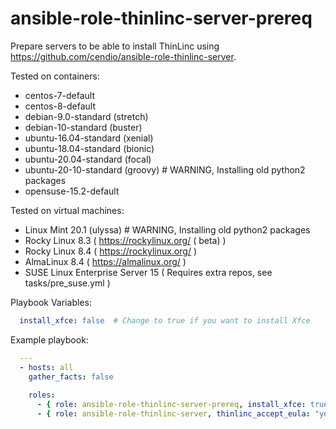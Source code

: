 # ansible-role-thinlinc-server-prereq
Prepare servers to be able to install ThinLinc using https://github.com/cendio/ansible-role-thinlinc-server.

Tested on containers:
 - centos-7-default
 - centos-8-default
 - debian-9.0-standard (stretch)
 - debian-10-standard (buster)
 - ubuntu-16.04-standard (xenial)
 - ubuntu-18.04-standard (bionic)
 - ubuntu-20.04-standard (focal)
 - ubuntu-20-10-standard (groovy) # WARNING, Installing old python2 packages
 - opensuse-15.2-default

Tested on virtual machines:
 - Linux Mint 20.1 (ulyssa) # WARNING, Installing old python2 packages
 - Rocky Linux 8.3 ( https://rockylinux.org/ ( beta) )
 - Rocky Linux 8.4 ( https://rockylinux.org/ )
 - AlmaLinux 8.4 ( https://almalinux.org/ )
 - SUSE Linux Enterprise Server 15 ( Requires extra repos, see tasks/pre_suse.yml )
 
Playbook Variables:
```yaml
  install_xfce: false  # Change to true if you want to install Xfce
```

Example playbook:

```yaml
  ---
  - hosts: all
    gather_facts: false
  
    roles:
      - { role: ansible-role-thinlinc-server-prereq, install_xfce: true }
      - { role: ansible-role-thinlinc-server, thinlinc_accept_eula: "yes", thinlinc_server_bundle: "/local/artifactory/tl-4.12.1-server.zip" }
```
